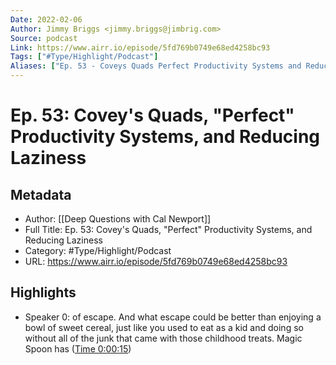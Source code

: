 ```yaml
---
Date: 2022-02-06
Author: Jimmy Briggs <jimmy.briggs@jimbrig.com>
Source: podcast
Link: https://www.airr.io/episode/5fd769b0749e68ed4258bc93
Tags: ["#Type/Highlight/Podcast"]
Aliases: ["Ep. 53 - Coveys Quads Perfect Productivity Systems and Reducing Laziness"]
---
```

# Ep. 53: Covey's Quads, "Perfect" Productivity Systems, and Reducing Laziness

## Metadata
- Author: [[Deep Questions with Cal Newport]]
- Full Title: Ep. 53: Covey's Quads, "Perfect" Productivity Systems, and Reducing Laziness
- Category: #Type/Highlight/Podcast
- URL: https://www.airr.io/episode/5fd769b0749e68ed4258bc93

## Highlights
- Speaker 0: of escape. And what escape could be better than enjoying a bowl of sweet cereal, just like you used to eat as a kid and doing so without all of the junk that came with those childhood treats. Magic Spoon has ([Time 0:00:15](https://www.airr.io/quote/60020488f34dae43f230ea90))
